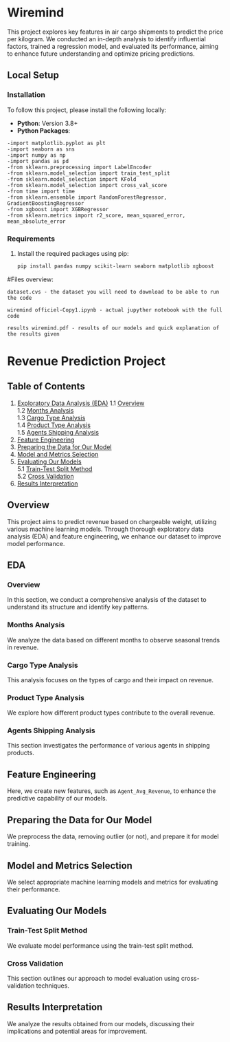 # Wiremind

This project explores key features in air cargo shipments to predict the price per kilogram. We conducted an in-depth analysis to identify influential factors, trained a regression model, and evaluated its performance, aiming to enhance future understanding and optimize pricing predictions.

## Local Setup

### Installation
To follow this project, please install the following locally:

- **Python**: Version 3.8+
- **Python Packages**:
```
-import matplotlib.pyplot as plt
-import seaborn as sns
-import numpy as np
-import pandas as pd
-from sklearn.preprocessing import LabelEncoder
-from sklearn.model_selection import train_test_split
-from sklearn.model_selection import KFold
-from sklearn.model_selection import cross_val_score
-from time import time
-from sklearn.ensemble import RandomForestRegressor, GradientBoostingRegressor
-from xgboost import XGBRegressor
-from sklearn.metrics import r2_score, mean_squared_error, mean_absolute_error

```
### Requirements
1. Install the required packages using pip:
   ```bash
   pip install pandas numpy scikit-learn seaborn matplotlib xgboost 


#Files overview:
```
dataset.cvs - the dataset you will need to download to be able to run the code

wiremind officiel-Copy1.ipynb - actual jupyther notebook with the full code

results wiremind.pdf - results of our models and quick explanation of the results given
```

# Revenue Prediction Project

## Table of Contents
1. [Exploratory Data Analysis (EDA)](#eda)
   1.1 [Overview](#overview)  
   1.2 [Months Analysis](#months-analysis)  
   1.3 [Cargo Type Analysis](#cargo-type-analysis)  
   1.4 [Product Type Analysis](#product-type-analysis)  
   1.5 [Agents Shipping Analysis](#agents-shipping-analysis)  
2. [Feature Engineering](#feature-engineering)  
3. [Preparing the Data for Our Model](#preparing-the-data-for-our-model)  
4. [Model and Metrics Selection](#model-and-metrics-selection)  
5. [Evaluating Our Models](#evaluating-our-models)  
   5.1 [Train-Test Split Method](#train-test-split-method)  
   5.2 [Cross Validation](#cross-validation)  
6. [Results Interpretation](#results-interpretation)  

## Overview

This project aims to predict revenue based on chargeable weight, utilizing various machine learning models. Through thorough exploratory data analysis (EDA) and feature engineering, we enhance our dataset to improve model performance.

## EDA
### Overview
In this section, we conduct a comprehensive analysis of the dataset to understand its structure and identify key patterns.

### Months Analysis
We analyze the data based on different months to observe seasonal trends in revenue.

### Cargo Type Analysis
This analysis focuses on the types of cargo and their impact on revenue.

### Product Type Analysis
We explore how different product types contribute to the overall revenue.

### Agents Shipping Analysis
This section investigates the performance of various agents in shipping products.

## Feature Engineering
Here, we create new features, such as `Agent_Avg_Revenue`, to enhance the predictive capability of our models.

## Preparing the Data for Our Model
We preprocess the data, removing outlier (or not), and prepare it for model training.

## Model and Metrics Selection
We select appropriate machine learning models and metrics for evaluating their performance.

## Evaluating Our Models
### Train-Test Split Method
We evaluate model performance using the train-test split method.

### Cross Validation
This section outlines our approach to model evaluation using cross-validation techniques.

## Results Interpretation
We analyze the results obtained from our models, discussing their implications and potential areas for improvement.






